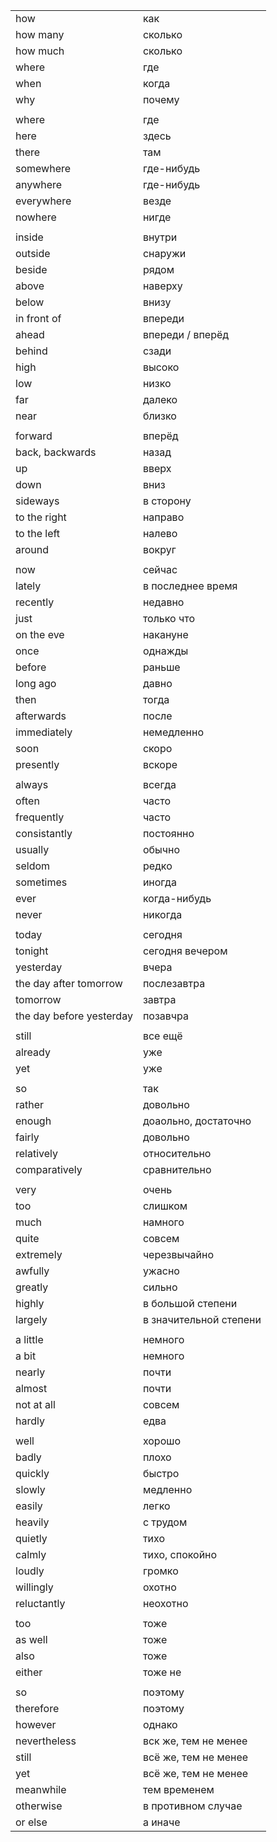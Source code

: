 | | |
|-|-|
| how | как |
| how many | сколько |
| how much | сколько |
| where | где |
| when | когда |
| why | почему |
| | |
| where | где |
| here | здесь |
| there | там |
| somewhere | где-нибудь |
| anywhere | где-нибудь |
| everywhere | везде |
| nowhere | нигде |
| | |
| inside | внутри |
| outside | снаружи |
| beside | рядом |
| above | наверху |
| below | внизу |
| in front of | впереди |
| ahead | впереди / вперёд |
| behind | сзади |
| high | высоко |
| low | низко |
| far | далеко |
| near | близко |
| | |
| forward | вперёд |
| back, backwards | назад |
| up | вверх |
| down | вниз |
| sideways | в сторону |
| to the right | направо |
| to the left | налево |
| around | вокруг |
| | |
| now | сейчас |
| lately | в последнее время |
| recently | недавно |
| just | только что |
| on the eve | накануне |
| once | однажды |
| before | раньше |
| long ago | давно |
| then | тогда |
| afterwards | после |
| immediately | немедленно |
| soon | скоро |
| presently | вскоре |
| | |
| always | всегда |
| often | часто |
| frequently | часто |
| consistantly | постоянно |
| usually | обычно |
| seldom | редко |
| sometimes | иногда |
| ever | когда-нибудь |
| never | никогда |
| | |
| today | сегодня |
| tonight | сегодня вечером |
| yesterday | вчера |
| the day after tomorrow | послезавтра |
| tomorrow | завтра |
| the day before yesterday | позавчра |
| | |
| still | все ещё |
| already | уже |
| yet | уже |
| | |
| so | так |
| rather | довольно |
| enough | доаольно, достаточно |
| fairly | довольно |
| relatively | относительно |
| comparatively | сравнительно |
| | |
| very | очень |
| too | слишком |
| much | намного |
| quite | совсем |
| extremely | черезвычайно |
| awfully | ужасно |
| greatly | сильно |
| highly | в большой степени |
| largely | в значительной степени |
| | |
| a little | немного |
| a bit | немного |
| nearly | почти |
| almost | почти |
| not at all | совсем |
| hardly | едва |
| | |
| well | хорошо |
| badly | плохо |
| quickly | быстро |
| slowly | медленно |
| easily | легко |
| heavily | с трудом |
| quietly | тихо |
| calmly | тихо, спокойно |
| loudly | громко |
| willingly | охотно |
| reluctantly | неохотно |
| | |
| too | тоже |
| as well | тоже |
| also | тоже |
| either | тоже не|
| | |
| so | поэтому |
| therefore | поэтому |
| however | однако |
| nevertheless | вск же, тем не менее |
| still | всё же, тем не менее |
| yet | всё же, тем не менее |
| meanwhile | тем временем |
| otherwise | в противном случае |
| or else | а иначе |